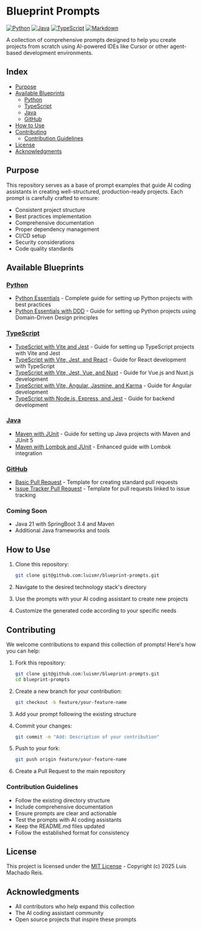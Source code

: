 # Blueprint Prompts

[![Python](https://img.shields.io/badge/python-3.x-blue.svg?logo=python&logoColor=white)](https://www.python.org/downloads/)
[![Java](https://img.shields.io/badge/java-21-orange.svg?logo=openjdk&logoColor=white)](https://www.oracle.com/java/technologies/downloads/#java21)
[![TypeScript](https://img.shields.io/badge/typescript-5.8.x-blue.svg?logo=typescript&logoColor=white)](https://www.typescriptlang.org/)
[![Markdown](https://img.shields.io/badge/markdown-1.x-lightgrey.svg?logo=markdown&logoColor=white)](https://daringfireball.net/projects/markdown/)

A collection of comprehensive prompts designed to help you create projects from scratch using AI-powered IDEs like Cursor or other agent-based development environments.

## Index

- [Purpose](#purpose)
- [Available Blueprints](#available-blueprints)
  - [Python](#python)
  - [TypeScript](#typescript)
  - [Java](#java)
  - [GitHub](#github)
- [How to Use](#how-to-use)
- [Contributing](#contributing)
  - [Contribution Guidelines](#contribution-guidelines)
- [License](#license)
- [Acknowledgments](#acknowledgments)

## Purpose

This repository serves as a base of prompt examples that guide AI coding assistants in creating well-structured, production-ready projects. Each prompt is carefully crafted to ensure:

- Consistent project structure
- Best practices implementation
- Comprehensive documentation
- Proper dependency management
- CI/CD setup
- Security considerations
- Code quality standards

## Available Blueprints

### [Python](python/README.md)
- [Python Essentials](python/python-essentials.md) - Complete guide for setting up Python projects with best practices
- [Python Essentials with DDD](python/python-essentials-ddd.md) - Guide for setting up Python projects using Domain-Driven Design principles

### [TypeScript](typescript/README.md)
- [TypeScript with Vite and Jest](typescript/typescript-vite-with-jest.md) - Guide for setting up TypeScript projects with Vite and Jest
- [TypeScript with Vite, Jest, and React](typescript/typescript-vite-with-jest-and-react.md) - Guide for React development with TypeScript
- [TypeScript with Vite, Jest, Vue, and Nuxt](typescript/typescript-vite-with-jest-vue-and-nuxt.md) - Guide for Vue.js and Nuxt.js development
- [TypeScript with Vite, Angular, Jasmine, and Karma](typescript/typescript-vite-with-angular-jasmine-karma.md) - Guide for Angular development
- [TypeScript with Node.js, Express, and Jest](typescript/typescript-node-with-jest-express.md) - Guide for backend development

### [Java](java/README.md)
- [Maven with JUnit](java/java-maven-with-junit.md) - Guide for setting up Java projects with Maven and JUnit 5
- [Maven with Lombok and JUnit](java/java-maven-with-lombok-and-junit.md) - Enhanced guide with Lombok integration

### [GitHub](github/README.md)
- [Basic Pull Request](github/pull-request-basic.md) - Template for creating standard pull requests
- [Issue Tracker Pull Request](github/pull-request-issue-tracker.md) - Template for pull requests linked to issue tracking

### Coming Soon
- Java 21 with SpringBoot 3.4 and Maven
- Additional Java frameworks and tools

## How to Use

1. Clone this repository:
   ```bash
   git clone git@github.com:luismr/blueprint-prompts.git
   ```

2. Navigate to the desired technology stack's directory
3. Use the prompts with your AI coding assistant to create new projects
4. Customize the generated code according to your specific needs

## Contributing

We welcome contributions to expand this collection of prompts! Here's how you can help:

1. Fork this repository:
   ```bash
   git clone git@github.com:luismr/blueprint-prompts.git
   cd blueprint-prompts
   ```

2. Create a new branch for your contribution:
   ```bash
   git checkout -b feature/your-feature-name
   ```

3. Add your prompt following the existing structure
4. Commit your changes:
   ```bash
   git commit -m "Add: Description of your contribution"
   ```

5. Push to your fork:
   ```bash
   git push origin feature/your-feature-name
   ```

6. Create a Pull Request to the main repository

### Contribution Guidelines

- Follow the existing directory structure
- Include comprehensive documentation
- Ensure prompts are clear and actionable
- Test the prompts with AI coding assistants
- Keep the README.md files updated
- Follow the established format for consistency

## License

This project is licensed under the [MIT License](LICENSE.md) - Copyright (c) 2025 Luis Machado Reis.

## Acknowledgments

- All contributors who help expand this collection
- The AI coding assistant community
- Open source projects that inspire these prompts 